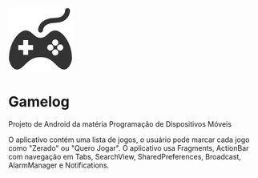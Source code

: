 ![Logo](https://github.com/matheusrangel/gamelog/blob/master/Gamelog/res/drawable-hdpi/joystick.png "Gamelog Logo")
# Gamelog 
Projeto de Android da matéria Programação de Dispositivos Móveis

O aplicativo contém uma lista de jogos, o usuário pode marcar cada jogo como "Zerado" ou "Quero Jogar".
O aplicativo usa Fragments, ActionBar com navegação em Tabs, SearchView, SharedPreferences, Broadcast, AlarmManager e Notifications.
